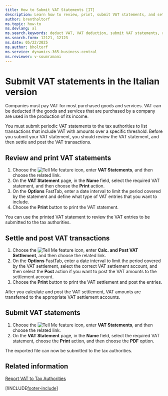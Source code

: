 ```yaml
---
title: How to Submit VAT Statements [IT]
description: Learn how to review, print, submit VAT statements, and settle and post VAT transactions in the Italian version of Business Central.
author: brentholtorf
ms.topic: how-to
ms.devlang: al
ms.search.keywords: deduct VAT, VAT deduction, submit VAT statements, review VAT statements, print VAT statements, settle VAT transactions, post VAT transactions, Italian version
ms.search.form: 12121, 12123
ms.date: 05/22/2025
ms.author: bholtorf
ms.service: dynamics-365-business-central
ms.reviewer: v-soumramani
---
```


# Submit VAT statements in the Italian version

Companies must pay VAT for most purchased goods and services. VAT can be deducted if the goods and services that are purchased by a company are used in the production of its income.  

You must submit periodic VAT statements to the tax authorities to list transactions that include VAT with amounts over a specific threshold. Before you submit your VAT statement, you should review the VAT statement, and then settle and post the VAT transactions.  

## Review and print VAT statements  

1. Choose the ![Tell Me feature](../../media/ui-search/search_small.png "Tell me what you want to do") icon, enter **VAT Statements**, and then choose the related link.  
1. On the **VAT Statement** page, in the **Name** field, select the required VAT statement, and then choose the **Print** action.  
1. On the **Options** FastTab, enter a date interval to limit the period covered by the statement and define what type of VAT entries that you want to include.  
1. Choose the **Print** button to print the VAT statement.  

You can use the printed VAT statement to review the VAT entries to be submitted to the tax authorities.  

## Settle and post VAT transactions  

1. Choose the ![Tell Me feature](../../media/ui-search/search_small.png "Tell me what you want to do") icon, enter **Calc. and Post VAT Settlement**, and then choose the related link.  
1. On the **Options** FastTab, enter a date interval to limit the period covered by the VAT settlement, select the correct VAT settlement account, and then select the **Post** action if you want to post the VAT amounts to the settlement account.  
1. Choose the **Print** button to print the VAT settlement and post the entries.  

After you calculate and post the VAT settlement, VAT amounts are transferred to the appropriate VAT settlement accounts.  

## Submit VAT statements  

1. Choose the ![Tell Me feature](../../media/ui-search/search_small.png "Tell me what you want to do") icon, enter **VAT Statements**, and then choose the related link.  
1. On the **VAT Statement** page, in the **Name** field, select the required VAT statement, choose the **Print** action, and then choose the **PDF** option.  

The exported file can now be submitted to the tax authorities.  

## Related information

[Report VAT to Tax Authorities](../../finance-how-report-vat.md)

[!INCLUDE[footer-include](../../includes/footer-banner.md)]
